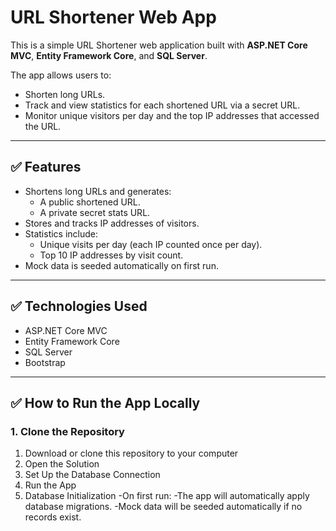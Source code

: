 # URL Shortener Web App

This is a simple URL Shortener web application built with **ASP.NET Core MVC**, **Entity Framework Core**, and **SQL Server**.

The app allows users to:
- Shorten long URLs.
- Track and view statistics for each shortened URL via a secret URL.
- Monitor unique visitors per day and the top IP addresses that accessed the URL.

---

## ✅ Features
- Shortens long URLs and generates:
  - A public shortened URL.
  - A private secret stats URL.
- Stores and tracks IP addresses of visitors.
- Statistics include:
  - Unique visits per day (each IP counted once per day).
  - Top 10 IP addresses by visit count.
- Mock data is seeded automatically on first run.

---

## ✅ Technologies Used
- ASP.NET Core MVC
- Entity Framework Core
- SQL Server
- Bootstrap

---

## ✅ How to Run the App Locally

### 1. **Clone the Repository**
1. Download or clone this repository to your computer
2. Open the Solution
3. Set Up the Database Connection
4. Run the App
5. Database Initialization
    -On first run:
    -The app will automatically apply database migrations.
    -Mock data will be seeded automatically if no records exist.
